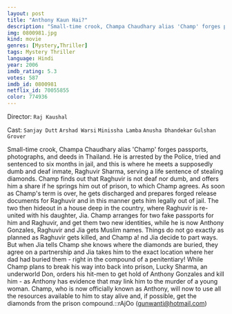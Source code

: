 ```yaml
---
layout: post
title: "Anthony Kaun Hai?"
description: "Small-time crook, Champa Chaudhary alias 'Champ' forges passports, photographs, and deeds in Thailand. He is arrested by the Police, tried and sentenced to six months in jail, and this is where he meets a supposedly dumb and deaf inmate, Raghuvir Sharma, serving a life sentence of stealing diamonds. Champ finds out that Raghuvir is not deaf nor dumb, and offers him a share if he springs him out of prison, to which Champ agrees. As soon as Champ's term is over, he gets discharged and prepares forged release documents for Raghuvir and in this manner gets him legally out of jail. The.."
img: 0800981.jpg
kind: movie
genres: [Mystery,Thriller]
tags: Mystery Thriller 
language: Hindi
year: 2006
imdb_rating: 5.3
votes: 587
imdb_id: 0800981
netflix_id: 70055855
color: 774936
---
```

Director: `Raj Kaushal`  

Cast: `Sanjay Dutt` `Arshad Warsi` `Minissha Lamba` `Anusha Dhandekar` `Gulshan Grover` 

Small-time crook, Champa Chaudhary alias 'Champ' forges passports, photographs, and deeds in Thailand. He is arrested by the Police, tried and sentenced to six months in jail, and this is where he meets a supposedly dumb and deaf inmate, Raghuvir Sharma, serving a life sentence of stealing diamonds. Champ finds out that Raghuvir is not deaf nor dumb, and offers him a share if he springs him out of prison, to which Champ agrees. As soon as Champ's term is over, he gets discharged and prepares forged release documents for Raghuvir and in this manner gets him legally out of jail. The two then hideout in a house deep in the country, where Raghuvir is re-united with his daughter, Jia. Champ arranges for two fake passports for him and Raghuvir, and get them two new identities, while he is now Anthony Gonzales, Raghuvir and Jia gets Muslim names. Things do not go exactly as planned as Raghuvir gets killed, and Champ a! nd Jia decide to part ways. But when Jia tells Champ she knows where the diamonds are buried, they agree on a partnership and Jia takes him to the exact location where her dad had buried them - right in the compound of a penitentiary! While Champ plans to break his way into back into prison, Lucky Sharma, an underworld Don, orders his hit-men to get hold of Anthony Gonzales and kill him - as Anthony has evidence that may link him to the murder of a young woman. Champ, who is now officially known as Anthony, will now to use all the resources available to him to stay alive and, if possible, get the diamonds from the prison compound.::rAjOo (gunwanti@hotmail.com)